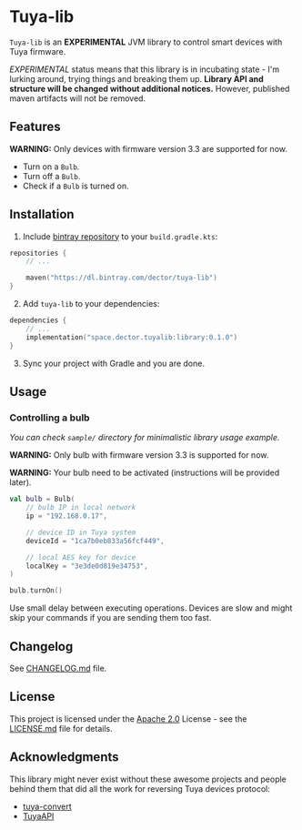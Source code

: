 # Tuya-lib

`Tuya-lib` is an **EXPERIMENTAL** JVM library to control smart devices with Tuya firmware.

_EXPERIMENTAL_ status means that this library is in incubating state - I'm lurking around, trying things and breaking
them up. **Library API and structure will be changed without additional notices.** However, published maven artifacts
will not be removed.

## Features

**WARNING:** Only devices with firmware version 3.3 are supported for now.

- Turn on a `Bulb`.
- Turn off a `Bulb`.
- Check if a `Bulb` is turned on.

## Installation

1. Include [bintray repository](https://bintray.com/dector/tuya-lib/library) to your `build.gradle.kts`:

```kotlin
repositories {
    // ...

    maven("https://dl.bintray.com/dector/tuya-lib")
}
```

2. Add `tuya-lib` to your dependencies:

```kotlin
dependencies {
    // ...
    implementation("space.dector.tuyalib:library:0.1.0")
}
```

3. Sync your project with Gradle and you are done.

## Usage

### Controlling a bulb

_You can check `sample/` directory for minimalistic library usage example._

**WARNING:** Only bulb with firmware version 3.3 is supported for now.

**WARNING:** Your bulb need to be activated (instructions will be provided later).

```kotlin
val bulb = Bulb(
    // bulb IP in local network
    ip = "192.168.0.17",

    // device ID in Tuya system
    deviceId = "1ca7b0eb833a56fcf449",

    // local AES key for device
    localKey = "3e3de0d819e34753",
)

bulb.turnOn()
```

Use small delay between executing operations. Devices are slow and might skip your commands if you are sending them too fast.

## Changelog

See [CHANGELOG.md](CHANGELOG.md) file.

## License

This project is licensed under the [Apache 2.0](https://choosealicense.com/licenses/apache-2.0/) License - see the [LICENSE.md](LICENSE.md) file for details.

## Acknowledgments

This library might never exist without these awesome projects and people behind them that did all the work for reversing Tuya devices protocol:

- [tuya-convert](https://github.com/ct-Open-Source/tuya-convert)
- [TuyaAPI](https://github.com/TuyaAPI/)
